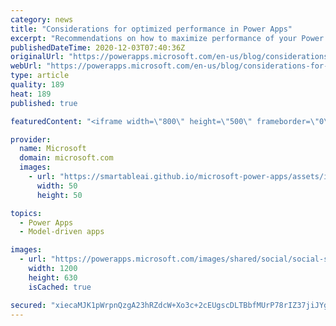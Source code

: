 ```yaml
---
category: news
title: "Considerations for optimized performance in Power Apps"
excerpt: "Recommendations on how to maximize performance of your Power Apps "
publishedDateTime: 2020-12-03T07:40:36Z
originalUrl: "https://powerapps.microsoft.com/en-us/blog/considerations-for-optimized-performance-in-power-apps/"
webUrl: "https://powerapps.microsoft.com/en-us/blog/considerations-for-optimized-performance-in-power-apps/"
type: article
quality: 189
heat: 189
published: true

featuredContent: "<iframe width=\"800\" height=\"500\" frameborder=\"0\" src=\"https://www.youtube.com/embed/jcKoqC9Vfmo\" allow=\"accelerometer; autoplay; encrypted-media; gyroscope; picture-in-picture\" allowfullscreen></iframe>"

provider:
  name: Microsoft
  domain: microsoft.com
  images:
    - url: "https://smartableai.github.io/microsoft-power-apps/assets/images/organizations/microsoft.com-50x50.jpg"
      width: 50
      height: 50

topics:
  - Power Apps
  - Model-driven apps

images:
  - url: "https://powerapps.microsoft.com/images/shared/social/social-share-post-ignite.png"
    width: 1200
    height: 630
    isCached: true

secured: "xiecaMJK1pWrpnQzgA23hRZdcW+Xo3c+2cEUgscDLTBbfMUrP78rIZ37jiJYgZ3AGNqZHqSGjCuBHzXVCadre2PH+NjNTsEH7bPAxc359q/3mIG/GlkV95L99oAjCTJnPeZD5r1nI38LMeGsqxsnBMEnGnlGitSxdoZwH03DHNRzzClim3t6nAc/O5Sb22qQVsbQa4j5jIRvQqnsachyFkUSj5sZex15QnWlKSOcUprU56vJSaeNBtgCF0B/4jKHLBiRL4j034UfbPViRsxB7j2fvKai2/GZ0tboHD76azBdHJKvVLj8b+2hxWLTd+CvXf5AOIb7cZxSCVFTMNaZuQNvvLXkZWJJJ0mbIP4zA+By61lPPx/tXhD3hwBemoKCH2uDDo3alS80n5McJdmtkP21IaeWRUaEaxLZ3j70wSpou/gj2sZfYTa4/u48P7AWOppazbiqaJ74g0lpg6jfQQ==;T4f2kL34oZUO+ZCPCRzLDA=="
---
```


